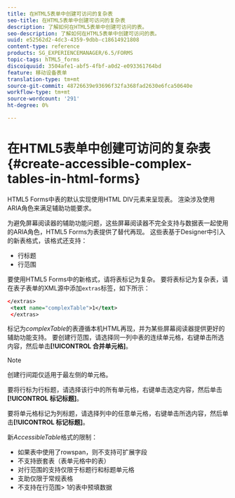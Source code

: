 ```yaml
---
title: 在HTML5表单中创建可访问的复杂表
seo-title: 在HTML5表单中创建可访问的复杂表
description: 了解如何在HTML5表单中创建可访问的表。
seo-description: 了解如何在HTML5表单中创建可访问的表。
uuid: e52562d2-4dc3-4359-9dbb-c18614921808
content-type: reference
products: SG_EXPERIENCEMANAGER/6.5/FORMS
topic-tags: hTML5_forms
discoiquuid: 3504afe1-abf5-4fbf-a0d2-e093361764bd
feature: 移动设备表单
translation-type: tm+mt
source-git-commit: 48726639e93696f32fa368fad2630e6fca50640e
workflow-type: tm+mt
source-wordcount: '291'
ht-degree: 0%

---
```



# 在HTML5表单中创建可访问的复杂表{#create-accessible-complex-tables-in-html-forms}

HTML5 Forms中表的默认实现使用HTML DIV元素来呈现表。 渲染涉及使用ARIA角色来满足辅助功能要求。

为避免屏幕阅读器的辅助功能问题，这些屏幕阅读器不完全支持与数据表一起使用的ARIA角色，HTML5 Forms为表提供了替代再现。 这些表基于Designer中引入的新表格式，该格式还支持：

* 行标题
* 行范围

要使用HTML5 Forms中的新格式，请将表标记为复杂。 要将表标记为复杂表，请在表子表单的XML源中添加`extras`标签，如下所示：

```xml
</extras>
 <text name="complexTable">1</text>
 </extras>
```

标记为&#x200B;*complexTable*&#x200B;的表遵循本机HTML再现，并为某些屏幕阅读器提供更好的辅助功能支持。  要创建行范围，请选择同一列中表的连续单元格，右键单击所选内容，然后单击&#x200B;**[!UICONTROL 合并单元格]**。

>[!NOTE]
>
>创建行间距仅适用于最左侧的单元格。

要将行标为行标题，请选择该行中的所有单元格，右键单击选定内容，然后单击&#x200B;**[!UICONTROL 标记标题]**。

要将单元格标记为列标题，请选择列中的任意单元格，右键单击所选内容，然后单击&#x200B;**[!UICONTROL 标记标题]**。

新&#x200B;*AccessibleTable*&#x200B;格式的限制：

* 如果表中使用了rowspan，则不支持可扩展字段
* 不支持嵌套表（表单元格中的表）
* 对行范围的支持仅限于标题行和标题单元格
* 支助仅限于常规表格
* 不支持在行范围> 1的表中预填数据

